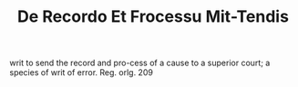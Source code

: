 ---
title: De Recordo Et Frocessu Mit-Tendis
letter: D
permalink: "/definitions/bld-de-recordo-et-frocessu-mit-tendis.html"
body: writ to send the record and pro-cess of a cause to a superior court; a species
  of writ of error. Reg. orlg. 209
published_at: '2018-07-07'
source: Black's Law Dictionary 2nd Ed (1910)
layout: post
---